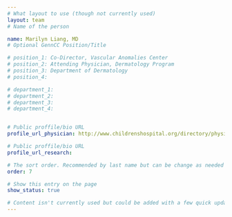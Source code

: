 ```yaml
---
# What layout to use (though not currently used)
layout: team
# Name of the person

name: Marilyn Liang, MD
# Optional GennCC Position/Title

# position_1: Co-Director, Vascular Anomalies Center
# position_2: Attending Physician, Dermatology Program
# position_3: Department of Dermatology
# position_4:

# department_1:
# department_2:
# department_3:
# department_4:


# Public proffile/bio URL
profile_url_physician: http://www.childrenshospital.org/directory/physicians/l/marilyn-liang

# Public proffile/bio URL
profile_url_research:

# The sort order. Recommended by last name but can be change as needed
order: 7

# Show this entry on the page
show_status: true

# Content isn't currently used but could be added with a few quick updates if needed to allow for bios
---
```

